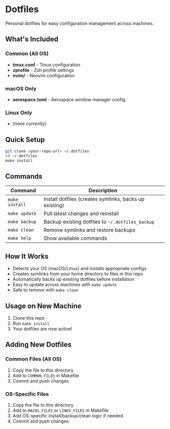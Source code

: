 # Dotfiles

Personal dotfiles for easy configuration management across machines.

## What's Included

### Common (All OS)
- **tmux.conf** - Tmux configuration
- **zprofile** - Zsh profile settings
- **nvim/** - Neovim configuration

### macOS Only
- **aerospace.toml** - Aerospace window manager config

### Linux Only
- *(none currently)*

## Quick Setup

```bash
git clone <your-repo-url> ~/.dotfiles
cd ~/.dotfiles
make install
```

## Commands

| Command | Description |
|---------|-------------|
| `make install` | Install dotfiles (creates symlinks, backs up existing) |
| `make update` | Pull latest changes and reinstall |
| `make backup` | Backup existing dotfiles to `~/.dotfiles_backup` |
| `make clean` | Remove symlinks and restore backups |
| `make help` | Show available commands |

## How It Works

- Detects your OS (macOS/Linux) and installs appropriate configs
- Creates symlinks from your home directory to files in this repo
- Automatically backs up existing dotfiles before installation
- Easy to update across machines with `make update`
- Safe to remove with `make clean`

## Usage on New Machine

1. Clone this repo
2. Run `make install`
3. Your dotfiles are now active!

## Adding New Dotfiles

### Common Files (All OS)
1. Copy the file to this directory
2. Add to `COMMON_FILES` in Makefile
3. Commit and push changes

### OS-Specific Files
1. Copy the file to this directory
2. Add to `MACOS_FILES` or `LINUX_FILES` in Makefile
3. Add OS-specific install/backup/clean logic if needed
4. Commit and push changes